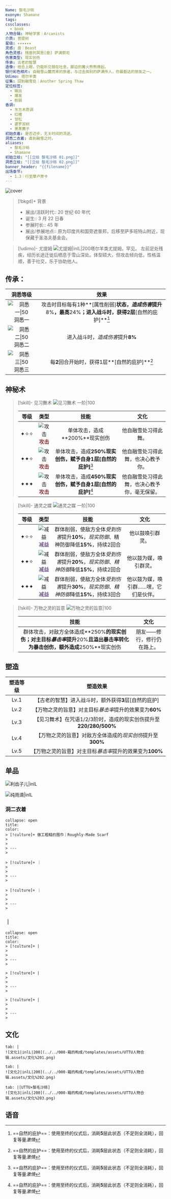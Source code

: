 ```yaml
---
Name: 鬃毛沙砾
exonym: Shamane
tags: 
cssclasses:
  - book
人物合辑: 神秘学家｜Arcanists
介质: 菩提树
星级: ✦✦✦✦✦✦
灵感: 兽｜Beast
角色灵感: 残兽的冥思[兽] 萨满祭司
伤害类型: 现实创伤
传承: 古老的智慧
造像: 他合上眼，仍能听见狼在吐息，脚边的篝火熊熊燎起。
银行彩色相片: 自融雪山麓而来的旅者，与过去挥别的萨满传人，你最豁达的朋友之一。
Udimo: 塔尔羊类
征集: 回到融雪处｜Another Spring Thaw
定位标签:
  - 输出
  - 爆发
  - 削弱
香调:
  - 东方木质调
  - 红檀
  - 甘松
  - 婆罗双树
  - 黑茶藨子
初始衣着: 是否迈步，无关时间的流逝。
洞悉二衣着: 直到融雪之时。
aliases:
  - 鬃毛沙砾
  - Shamane
初始立绘: "[[立绘 鬃毛沙砾 01.png]]"
洞悉立绘: "[[立绘 鬃毛沙砾 02.png]]"
banner_header: "{{filename}}"
出场章节:
  - 1.3｜行至摩卢旁卡
---
```

![cover](assets/鬃毛沙砾｜Shamane.assets/立绘%20鬃毛沙砾%2002.png)

> [!bkgd]+ 背景
> - 展出/活跃时代:: 20 世纪 60 年代
> - 诞生:: 3 月 22 日春
> - 参展时长:: 45 年
> - 展出/参展地点:: 原为印度共和国旁遮普邦，后移至萨多班特山附近，现保藏于圣洛夫基金会。

> [!udimo]- 尤提姆
> ![尤提姆|inlL|200](assets/鬃毛沙砾｜Shamane.assets/鬃毛沙砾的尤提姆.png)塔尔羊类尤提姆。罕见。
> 左前足处残疾，经历长途迁徙后栖息于雪山深处。体型硕大，但攻击倾向低，性格温顺，善于社交，乐于协助他人。

## 传承：

|                                 洞悉等级                                  |                                    效果                                    |
| :-------------------------------------------------------------------: | :----------------------------------------------------------------------: |
| ![洞悉一\|50](000-箱的构成/templates/assets/UTTU人物合辑.assets/图标%20洞悉Ⅰ.png)洞悉一 | 攻击时目标每有1种**[属性削弱]**状态，*造成伤害*提升**8%**，最高**24%**；进入战斗时，获得2层**[自然的庇护]**[^1] |
| ![洞悉二\|50](000-箱的构成/templates/assets/UTTU人物合辑.assets/图标%20洞悉Ⅱ.png)洞悉二 |                           进入战斗时，*造成伤害*提升**8%**                           |
| ![洞悉三\|50](000-箱的构成/templates/assets/UTTU人物合辑.assets/图标%20洞悉Ⅲ.png)洞悉三 |                     每**2**回合开始时，获得1层**[自然的庇护]**[^1]                      |

## 神秘术

> [!skill]- 见习舞术
> ![见习舞术 一阶|100](assets/鬃毛沙砾｜Shamane.assets/神秘术%20见习舞术1.png)
> 
> | 等级 |                             类型                             |                            技能                             |                     文化                     |
> | :--: | :----------------------------------------------------------: | :---------------------------------------------------------: | :------------------------------------------: |
> | ✦✧✧  | ![攻击](000-箱的构成/templates/assets/UTTU人物合辑.assets/Attack.png)<b><font color="#933334">攻击</font></b> |               单体攻击，造成**200%**现实创伤                |             他自融雪处习得此舞。             |
> | ✦✦✧  | ![攻击](000-箱的构成/templates/assets/UTTU人物合辑.assets/Attack.png)<b><font color="#933334">攻击</font></b> | 单体攻击，造成**250%**现实创伤，赋予自身1层**[自然的庇护]**[^1] |      他自融雪处习得此舞，也决心教予你。      |
> | ✦✦✦  | ![攻击](000-箱的构成/templates/assets/UTTU人物合辑.assets/Attack.png)<b><font color="#933334">攻击</font></b> | 单体攻击，造成**450%**现实创伤，赋予自身1层**[自然的庇护]**[^1] | 他自融雪处习得此舞，也决心教予你，毫无保留。 |
> 

> [!skill]- 通灵之媒
> ![通灵之媒 一阶|100](assets/鬃毛沙砾｜Shamane.assets/神秘术%20通灵之媒1.png)
> 
> | 等级 |                             类型                             |                             技能                             |                 文化                 |
> | :--: | :----------------------------------------------------------: | :----------------------------------------------------------: | :----------------------------------: |
> | ✦✧✧  | ![减益](000-箱的构成/templates/assets/UTTU人物合辑.assets/Debuff.png)<b><font color="#7B5E91">减益</font></b> | 群体削弱，使敌方全体*受到伤害*提升**10%**，*现实防御*、精神防御降低**15%**，持续2回合 |           他以鼓唤引群灵。           |
> | ✦✦✧  | ![减益](000-箱的构成/templates/assets/UTTU人物合辑.assets/Debuff.png)<b><font color="#7B5E91">减益</font></b> | 群体削弱，使敌方全体*受到伤害*提升**20%**，*现实防御*、*精神防御*降低**15%**，持续2回合 |        他以鼓为媒，唤引群灵。        |
> | ✦✦✦  | ![减益](000-箱的构成/templates/assets/UTTU人物合辑.assets/Debuff.png)<b><font color="#7B5E91">减益</font></b> | 群体削弱，使敌方全体*受到伤害*提升**30%**，*现实防御*、*精神防御*降低**15%**，持续3回合 | 他以鼓为媒，唤引群……嘿，它们是伙伴。 |
> 

> [!skill]- 万物之灵的旨意
> ![万物之灵的旨意|100](assets/鬃毛沙砾｜Shamane.assets/至终的仪式%20万物之灵的旨意.png)
> 
> |                             技能                             |            文化            |
> | :----------------------------------------------------------: | :------------------------: |
> | 群体攻击，对敌方全体造成**250%**的现实创伤；对主目标*暴击率*提升**20%**且溢出暴击率转化为暴击创伤，额外造成**250%**现实创伤 | 朋友——修行，修行仍在路上。 |
> 

## 塑造

| 塑造等级 |                           塑造效果                           |
| :------: | :----------------------------------------------------------: |
|   Lv.1   |    【古老的智慧】进入战斗时，额外获得**3**层[自然的庇护]     |
|   Lv.2   |   【万物之灵的旨意】对主目标*暴击率*提升的效果变为**60%**    |
|   Lv.3   | 【见习舞术】在咒语1/2/3阶时，造成的现实创伤提升至**220/280/500%** |
|   Lv.4   |  【万物之灵的旨意】对敌方全体造成的*现实创伤*提升至**300%**  |
|   Lv.5   |   【万物之灵的旨意】对主目标*暴击率*提升的效果变为**100%**   |


## 单品

![利齿子儿|inlL](000-箱的构成/templates/assets/UTTU人物合辑.assets/货币%20利齿子儿.png)

![纯雨滴|inlL](000-箱的构成/templates/assets/UTTU人物合辑.assets/货币%20纯雨滴.png)

### 洞二衣着

````ad-flex
collapse: open
title: 
color: 
> [!culture]+ 做工粗糙的围巾｜Roughly-Made Scarf
> 
> 
> ---
> 

> [!culture]+ ｜
> 
> 
> ---
> 

> [!culture]+ ｜
> 
> 
> ---
> 
````

### ｜

````ad-flex
collapse: open
title: 
color: 
> [!culture]+ |
> 
> 
> ---
> 

> [!culture]+ |
> 
> 
> ---
> 

> [!culture]+ |
> 
> 
> ---
> 
````

## 文化

````tab
tab: |
![文化1|inlL|200](../../000-箱的构成/templates/assets/UTTU人物合辑.assets/文化%201.png)

tab: |
![文化2|inlL|200](../../000-箱的构成/templates/assets/UTTU人物合辑.assets/文化%202.png)

tab: |[UTTU×鬃毛沙砾]
![文化3|inlL|200](../../000-箱的构成/templates/assets/UTTU人物合辑.assets/文化%203.png)

````

## 语音

[^1]: ==自然的庇护==：使用至终的仪式后，消耗**5**层此状态（不足则全消耗），回复等量*激情*